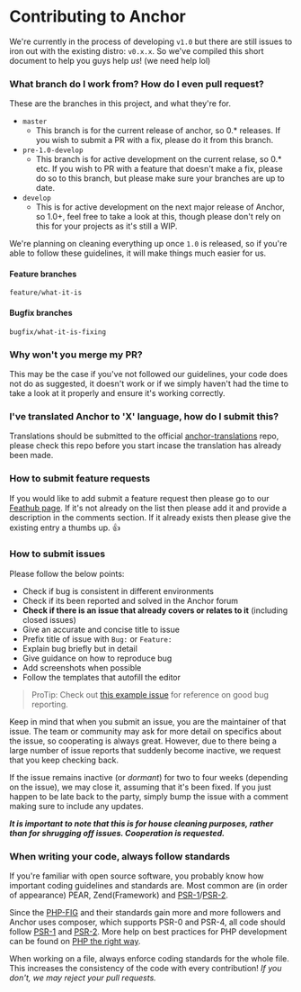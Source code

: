 # Contributing to Anchor
We're currently in the process of developing `v1.0` but there are still issues to iron out with the existing distro: `v0.x.x`. So we've compiled this short document to help you guys help *us*! (we need help lol)

### What branch do I work from? How do I even pull request?
These are the branches in this project, and what they're for.
- `master`
  - This branch is for the current release of anchor, so 0.* releases. If you wish to submit a PR with a fix, please do it from this branch.
- `pre-1.0-develop`
  - This branch is for active development on the current relase, so 0.* etc. If you wish to PR with a feature that doesn't make a fix, please do so to this branch, but please make sure your branches are up to date.
- `develop`
  - This is for active development on the next major release of Anchor, so 1.0+, feel free to take a look at this, though please don't rely on this for your projects as it's still a WIP.

We're planning on cleaning everything up once `1.0` is released, so if you're able to follow these guidelines, it will make things much easier for us.

#### Feature branches
`feature/what-it-is`

#### Bugfix branches
`bugfix/what-it-is-fixing`

### Why won't you merge my PR?
This may be the case if you've not followed our guidelines, your code does not do as suggested, it doesn't work or if we simply haven't had the time to take a look at it properly and ensure it's working correctly.

### I've translated Anchor to 'X' language, how do I submit this?
Translations should be submitted to the official [anchor-translations](https://github.com/anchorcms/anchor-translations) repo, please check this repo before you start incase the translation has already been made.

### How to submit feature requests
If you would like to add submit a feature request then please go to our [Feathub page](http://feathub.com/anchorcms/anchor-cms). If it's not already on the list then please add it and provide a description in the comments section. If it already exists then please give the existing entry a thumbs up. :+1:

### How to submit issues
Please follow the below points:
- Check if bug is consistent in different environments
- Check if its been reported and solved in the Anchor forum
- **Check if there is an issue that already covers or relates to it** (including closed issues)
- Give an accurate and concise title to issue
- Prefix title of issue with `Bug:` or `Feature:`
- Explain bug briefly but in detail
- Give guidance on how to reproduce bug
- Add screenshots when possible
- Follow the templates that autofill the editor

> ProTip: Check out [this example issue](https://github.com/anchorcms/anchor-cms/issues/873#issuecomment-151784603) for reference on good bug reporting.

Keep in mind that when you submit an issue, you are the maintainer of that issue. The team or community may ask for more detail on specifics about the issue, so cooperating is always great. However, due to there being a large number of issue reports that suddenly become inactive, we request that you keep checking back.

If the issue remains inactive (or *dormant*) for two to four weeks (depending on the issue), we may close it, assuming that it's been fixed. If you just happen to be late back to the party, simply bump the issue with a comment making sure to include any updates.

***It is important to note that this is for house cleaning purposes, rather than for shrugging off issues. Cooperation is requested.***

### When writing your code, always follow standards
If you're familiar with open source software, you probably know how important coding guidelines and standards are. Most common are (in order of appearance) PEAR, Zend(Framework) and [PSR-1](http://www.php-fig.org/psr/psr-1)/[PSR-2](http://www.php-fig.org/psr/psr-2).

Since the [PHP-FIG](http://www.php-fig.org) and their standards gain more and more followers and Anchor uses composer, which supports PSR-0 and PSR-4, all code should follow [PSR-1](http://www.php-fig.org/psr/psr-1) and [PSR-2](http://www.php-fig.org/psr/psr-2).
More help on best practices for PHP development can be found on [PHP the right way](http://www.phptherightway.com).

When working on a file, always enforce coding standards for the whole file. This increases the consistency of the code with every contribution! *If you don't, we may reject your pull requests.*
